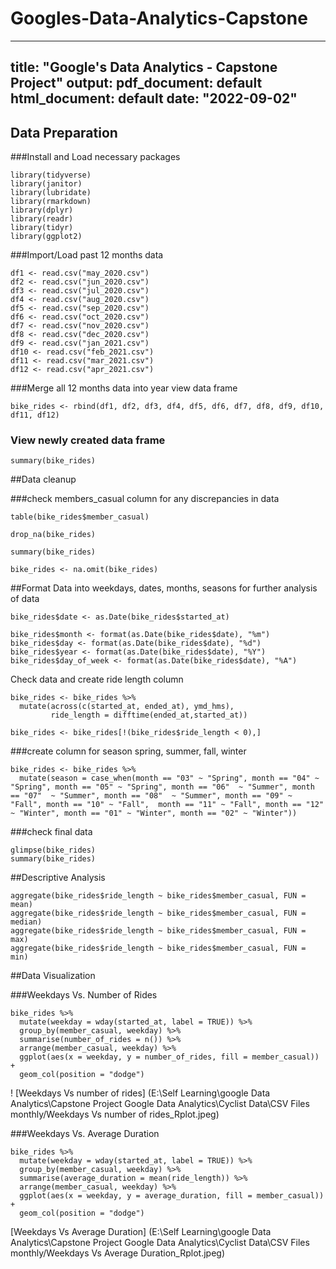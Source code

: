 # Googles-Data-Analytics-Capstone

---
title: "Google's Data Analytics - Capstone Project"
output:
  pdf_document: default
  html_document: default
date: "2022-09-02"
---

## Data Preparation

###Install and Load necessary packages

```{r}
library(tidyverse)
library(janitor)
library(lubridate)
library(rmarkdown)
library(dplyr)
library(readr)
library(tidyr)
library(ggplot2)
```

###Import/Load past 12 months data

```{r}
df1 <- read.csv("may_2020.csv")
df2 <- read.csv("jun_2020.csv")
df3 <- read.csv("jul_2020.csv")
df4 <- read.csv("aug_2020.csv")
df5 <- read.csv("sep_2020.csv")
df6 <- read.csv("oct_2020.csv")
df7 <- read.csv("nov_2020.csv")
df8 <- read.csv("dec_2020.csv")
df9 <- read.csv("jan_2021.csv")
df10 <- read.csv("feb_2021.csv")
df11 <- read.csv("mar_2021.csv")
df12 <- read.csv("apr_2021.csv")
```

###Merge all 12 months data into year view data frame

```{r}
bike_rides <- rbind(df1, df2, df3, df4, df5, df6, df7, df8, df9, df10, df11, df12)
```

### View newly created data frame

```{r}
summary(bike_rides)
```

##Data cleanup

###check members_casual column for any discrepancies in data

```{r}
table(bike_rides$member_casual)
```

```{r}
drop_na(bike_rides)

summary(bike_rides)

bike_rides <- na.omit(bike_rides)
```

##Format Data into weekdays, dates, months, seasons for further analysis of data

```{r}
bike_rides$date <- as.Date(bike_rides$started_at)

bike_rides$month <- format(as.Date(bike_rides$date), "%m")
bike_rides$day <- format(as.Date(bike_rides$date), "%d")
bike_rides$year <- format(as.Date(bike_rides$date), "%Y")
bike_rides$day_of_week <- format(as.Date(bike_rides$date), "%A")
```

Check data and create ride length column

```{r}
bike_rides <- bike_rides %>%
  mutate(across(c(started_at, ended_at), ymd_hms), 
         ride_length = difftime(ended_at,started_at))

bike_rides <- bike_rides[!(bike_rides$ride_length < 0),]
```

###create column for season spring, summer, fall, winter

```{r}
bike_rides <- bike_rides %>% 
  mutate(season = case_when(month == "03" ~ "Spring", month == "04" ~ "Spring", month == "05" ~ "Spring", month == "06"  ~ "Summer", month == "07"  ~ "Summer", month == "08"  ~ "Summer", month == "09" ~ "Fall", month == "10" ~ "Fall",  month == "11" ~ "Fall", month == "12" ~ "Winter", month == "01" ~ "Winter", month == "02" ~ "Winter"))
```

###check final data

```{r}
glimpse(bike_rides)
summary(bike_rides)
```

##Descriptive Analysis

```{r}
aggregate(bike_rides$ride_length ~ bike_rides$member_casual, FUN = mean)
aggregate(bike_rides$ride_length ~ bike_rides$member_casual, FUN = median)
aggregate(bike_rides$ride_length ~ bike_rides$member_casual, FUN = max)
aggregate(bike_rides$ride_length ~ bike_rides$member_casual, FUN = min)

```

##Data Visualization

###Weekdays Vs. Number of Rides

```{r}
bike_rides %>%
  mutate(weekday = wday(started_at, label = TRUE)) %>%
  group_by(member_casual, weekday) %>%
  summarise(number_of_rides = n()) %>%
  arrange(member_casual, weekday) %>%
  ggplot(aes(x = weekday, y = number_of_rides, fill = member_casual)) +
  geom_col(position = "dodge")

```

! [Weekdays Vs number of rides] (E:\Self Learning\google Data Analytics\Capstone Project Google Data Analytics\Cyclist Data\CSV Files monthly/Weekdays Vs number of rides_Rplot.jpeg)

###Weekdays Vs. Average Duration

```{r}
bike_rides %>%
  mutate(weekday = wday(started_at, label = TRUE)) %>%
  group_by(member_casual, weekday) %>%
  summarise(average_duration = mean(ride_length)) %>%
  arrange(member_casual, weekday) %>%
  ggplot(aes(x = weekday, y = average_duration, fill = member_casual)) +
  geom_col(position = "dodge")
```

[Weekdays Vs Average Duration] (E:\Self Learning\google Data Analytics\Capstone Project Google Data Analytics\Cyclist Data\CSV Files monthly/Weekdays Vs Average Duration_Rplot.jpeg)
